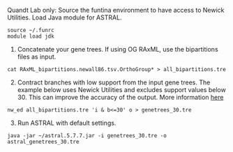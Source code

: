 Quandt Lab only: Source the funtina environment to have access to Newick Utilities. Load Java module for ASTRAL.
```
source ~/.funrc
module load jdk
```
1. Concatenate your gene trees. If using OG RAxML, use the bipartitions files as input.
```
cat RAxML_bipartitions.newall86.tsv.OrthoGroup* > all_bipartitions.tre
```
2. Contract branches with low support from the input gene trees. The example below uses Newick Utilities and excludes support values below 30. This can improve the accuracy of the output. More information [here](https://github.com/maryamrabiee/Constrained-search/blob/master/astral-tutorial.md#running-with-unresolved-gene-trees)
```
nw_ed all_bipartitions.tre 'i & b<=30' o > genetrees_30.tre
```
3. Run ASTRAL with default settings.
```
java -jar ~/astral.5.7.7.jar -i genetrees_30.tre -o astral_genetrees_30.tre
```
